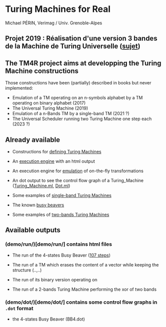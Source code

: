 # Turing Machines for Real

Michael PÉRIN, Verimag / Univ. Grenoble-Alpes

## Projet 2019 : Réalisation d'une version 3 bandes de la Machine de Turing Universelle ([sujet](src/Universal/README.md))

## The TM4R project aims at developping the Turing Machine constructions

Those constructions have been (partially) described in books but never implemented:

- Emulation of a TM operating on an n-symbols alphabet by a TM operating on binary alphabet (2017)
- The Universal Turing Machine (2019)
- Emulation of a n-Bands TM by a single-band TM (2021 ?)
- The Universal Scheduler running two Turing Machine one step each (2023 ?)


## Already available

- Constructions for [defining Turing Machines](src/Turing_Machine.ml)

- An [execution engine](src/Execution.ml) with an html output

- An execution engine for [emulation](src/Emulator.ml) of on-the-fly transformations

- An dot output to see the control flow graph of a Turing_Machine
  ([Turing_Machine.ml](src/Turing_Machine.ml), [Dot.ml](src/lib/Dot.ml))

- Some examples of [single-band Turing Machines](/src/Turing_Machines/TM_Basic.ml)

- The known [busy beavers](/src/Turing_Machines/TM_Busy_Beaver.ml)

- Some examples of [two-bands Turing Machines](src/Turing_Machines/TM_2Bands.ml)


## Available outputs

### (demo/run/)[demo/run/] contains html files

- The run of the 4-states Busy Beaver ([107 steps](demo/run/BB4.html))

- The run of a TM which erases the content of a vector while keeping the structure (..,..)

- The run of its binary version operating on 

- The run of a 2-bands Turing Machine performing the xor of two bands


### (demo/dot/)[demo/dot/] contains some control flow graphs in `.dot` format

- the 4-states Busy Beaver (BB4.dot)






